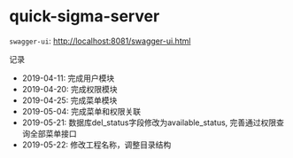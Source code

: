 # quick-sigma-server

`swagger-ui`: [http://localhost:8081/swagger-ui.html](http://localhost:8081/swagger-ui.html)

记录
- 2019-04-11: 完成用户模块
- 2019-04-20: 完成权限模块
- 2019-04-25: 完成菜单模块
- 2019-05-04: 完成菜单和权限关联
- 2019-05-21: 数据库del_status字段修改为available_status, 完善通过权限查询全部菜单接口
- 2019-05-22: 修改工程名称，调整目录结构